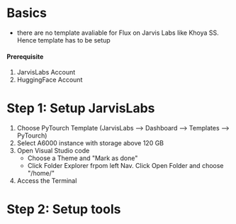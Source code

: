 # Basics
- there are no template avaliable for Flux on Jarvis Labs like Khoya SS. Hence template has to be setup

#### Prerequisite
1. JarvisLabs Account
2. HuggingFace Account

# Step 1: Setup JarvisLabs
1. Choose PyTourch Template (JarvisLabs --> Dashboard --> Templates --> PyTourch) 
2. Select A6000 instance with storage above 120 GB
3. Open Visual Studio code
   - Choose a Theme and "Mark as done"
   - Click Folder Explorer frpom left Nav. Click Open Folder and choose "/home/" 
5. Access the Terminal

# Step 2: Setup tools 




